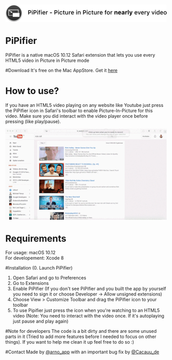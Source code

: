 
![Banner](Images/Banner.png)
# PiPifier
PiPifier is a native macOS 10.12 Safari extension that lets you use every HTML5 video in Picture in Picture mode

#Download
It's free on the Mac AppStore. Get it [here](https://itunes.apple.com/en/app/pipifier-pip-for-nearly-every/id1160374471?mt=12)

# How to use?
If you have an HTML5 video playing on any website like Youtube just press the PiPifier icon in Safari's toolbar to enable Picture-In-Picture for this video. Make sure you did interact with the video player once before pressing (like play/pause).

![Demo](Images/demo.gif "Demo")

# Requirements
For usage: macOS 10.12<br />
For developement: Xcode 8

#Installation
(0. Launch PiPifier)<br />
1. Open Safari and go to Preferences<br />
2. Go to Extensions<br />
3. Enable PiPifier (If you don't see PiPifier and you built the app by yourself you need to sign it or choose Developer -> Allow unsigned extensions)<br />
4. Choose View > Customize Toolbar and drag the PiPifier icon to your toolbar<br />
5. To use Pipifier just press the icon when you're watching to an HTML5 video (Note: You need to interact with the video once. If it's autoplaying just pause and play again)

#Note for developers
The code is a bit dirty and there are some unused parts in it (Tried to add more features before I needed to focus on other things). If you want to help me clean it up feel free to do so :)

#Contact
Made by [@arno_app](https://twitter.com/arno_app) with an important bug fix by [@Cacauu_de](https://twitter.com/Cacauu_de)
